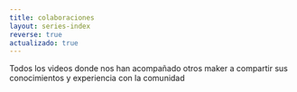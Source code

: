 ```yaml
---
title: colaboraciones
layout: series-index
reverse: true
actualizado: true
---
```


Todos los videos donde nos han acompañado otros maker a compartir sus conocimientos y experiencia con la comunidad

